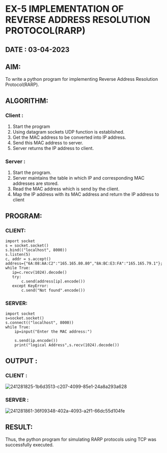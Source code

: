 # EX-5 IMPLEMENTATION OF REVERSE ADDRESS RESOLUTION PROTOCOL(RARP)
## DATE : 03-04-2023

## AIM:
To write a python program for implementing Reverse Address Resolution Protocol(RARP).

## ALGORITHM:
### Client :
1. Start the program
2. Using datagram sockets UDP function is established.
3. Get the MAC address to be converted into IP address.
4. Send this MAC address to server.
5. Server returns the IP address to client.
### Server :
1. Start the program.
2. Server maintains the table in which IP and corresponding MAC addresses are stored.
3. Read the MAC address which is send by the client.
4. Map the IP address with its MAC address and return the IP address to client

## PROGRAM:
### CLIENT:
```
import socket
s = socket.socket()
s.bind(("localhost", 8000))
s.listen(5)
c, addr = s.accept()
address={"6A:08:AA:C2":"165.165.80.80","8A:BC:E3:FA":"165.165.79.1"};
while True:
   ip=c.recv(1024).decode()
   try:
       c.send(address[ip].encode())
   except KeyError:
       c.send("Not found".encode())
 ```
### SERVER:
```
import socket
s=socket.socket()
s.connect(("localhost", 8000))
while True:
    ip=input("Enter the MAC address:")
     
    s.send(ip.encode())
    print("logical Address",s.recv(1024).decode())
 ```
## OUTPUT :
### CLIENT :
![241281825-1b6d3513-c207-4099-85e1-24a8a293a628](https://github.com/Mena-Rossini/EX-5/assets/102855266/927713fc-3457-4c24-9211-78f9cb243c59)


### SERVER  :

![241281861-36f09348-402a-4093-a2f1-66dc55d104fe](https://github.com/Mena-Rossini/EX-5/assets/102855266/321d6946-ebc6-4aad-b614-cdda3180feff)


## RESULT:
Thus, the python program for simulating RARP protocols using TCP was successfully executed.
